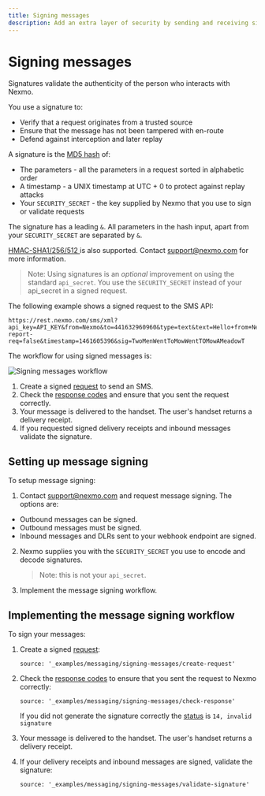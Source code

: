 ```yaml
---
title: Signing messages
description: Add an extra layer of security by sending and receiving signed requests.
---
```


# Signing messages

Signatures validate the authenticity of the person who interacts with Nexmo.

You use a signature to:

* Verify that a request originates from a trusted source
* Ensure that the message has not been tampered with en-route
* Defend against interception and later replay

A signature is the [MD5 hash](https://en.wikipedia.org/wiki/MD5) of:

* The parameters - all the parameters in a request sorted in alphabetic order
* A timestamp - a UNIX timestamp at UTC + 0 to protect against replay attacks
* Your `SECURITY_SECRET` - the key supplied by Nexmo that you use to sign or validate requests

The signature has a leading `&`. All parameters in the hash input, apart from your `SECURITY_SECRET` are separated by `&`.

[HMAC-SHA1/256/512 ](https://en.wikipedia.org/wiki/SHA-2) is also supported. Contact support@nexmo.com for more information.

> Note: Using signatures is an *optional* improvement on using the standard `api_secret`. You use the `SECURITY_SECRET` instead of your api_secret in a signed request.

The following example shows a signed request to the SMS API:

```
https://rest.nexmo.com/sms/xml?api_key=API_KEY&from=Nexmo&to=441632960960&type=text&text=Hello+from+Nexmo&status-report-req=false&timestamp=1461605396&sig=TwoMenWentToMowWentTOMowAMeadowT
```

The workflow for using signed messages is:

![Signing messages workflow](/assets/images/workflow_call_api_outbound.svg)

1. Create a signed [request](/api/sms#request) to send an SMS.
2. Check the [response codes](/api/sms#status-codes) and ensure that you sent the request correctly.
3. Your message is delivered to the handset. The user's handset returns a delivery receipt.
4. If you requested signed delivery receipts and inbound messages validate the signature.

## Setting up message signing

To setup message signing:

1. Contact <support@nexmo.com> and request message signing. The options are:

  * Outbound messages can be signed.
  * Outbound messages must be signed.
  * Inbound messages and DLRs sent to your webhook endpoint are signed.

2. Nexmo supplies you with the `SECURITY_SECRET` you use to encode and decode signatures.

    > Note: this is not your `api_secret`.

3. Implement the message signing workflow.

## Implementing the message signing workflow

To sign your messages:

1. Create a signed [request](/api/sms#request):

    ```tabbed_examples
    source: '_examples/messaging/signing-messages/create-request'
    ```

2. Check the [response codes](/api/sms#response-codes) to ensure that you sent the request to Nexmo correctly:

    ```tabbed_examples
    source: '_examples/messaging/signing-messages/check-response'
    ```

    If you did not generate the signature correctly the [status](/api/sms#status-codes) is `14, invalid signature`

3. Your message is delivered to the handset. The user's handset returns a delivery receipt.

4. If your delivery receipts and inbound messages are signed, validate the signature:

    ```tabbed_examples
    source: '_examples/messaging/signing-messages/validate-signature'
    ```
